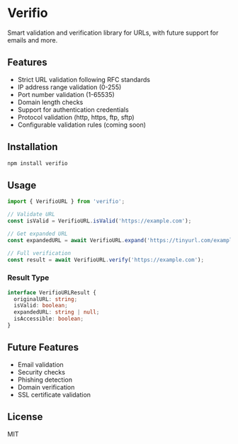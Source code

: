# Verifio

Smart validation and verification library for URLs, with future support for emails and more.

## Features
- Strict URL validation following RFC standards
- IP address range validation (0-255)
- Port number validation (1-65535)
- Domain length checks
- Support for authentication credentials
- Protocol validation (http, https, ftp, sftp)
- Configurable validation rules (coming soon)

## Installation
```bash
npm install verifio
```

## Usage
```typescript
import { VerifioURL } from 'verifio';

// Validate URL
const isValid = VerifioURL.isValid('https://example.com');

// Get expanded URL
const expandedURL = await VerifioURL.expand('https://tinyurl.com/example');

// Full verification
const result = await VerifioURL.verify('https://example.com');
```

### Result Type
```typescript
interface VerifioURLResult {
  originalURL: string;
  isValid: boolean;
  expandedURL: string | null;
  isAccessible: boolean;
}
```

## Future Features
- Email validation
- Security checks
- Phishing detection
- Domain verification
- SSL certificate validation

## License
MIT